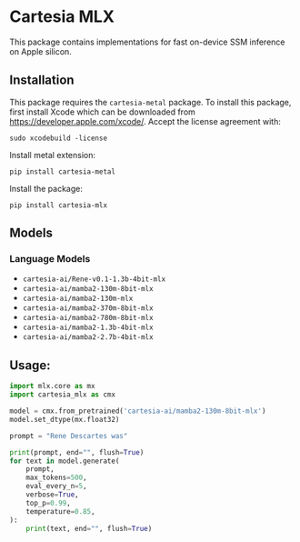 # Cartesia MLX

This package contains implementations for fast on-device SSM inference on Apple silicon. 

## Installation
This package requires the `cartesia-metal` package.
To install this package, first install Xcode which can be downloaded from https://developer.apple.com/xcode/.
Accept the license agreement with:

```shell 
sudo xcodebuild -license
```

Install metal extension:
```shell 
pip install cartesia-metal
```

Install the package:
```shell 
pip install cartesia-mlx
```

## Models

### Language Models
- `cartesia-ai/Rene-v0.1-1.3b-4bit-mlx` 
- `cartesia-ai/mamba2-130m-8bit-mlx` 
- `cartesia-ai/mamba2-130m-mlx` 
- `cartesia-ai/mamba2-370m-8bit-mlx` 
- `cartesia-ai/mamba2-780m-8bit-mlx` 
- `cartesia-ai/mamba2-1.3b-4bit-mlx` 
- `cartesia-ai/mamba2-2.7b-4bit-mlx` 


## Usage:
```python 
import mlx.core as mx
import cartesia_mlx as cmx

model = cmx.from_pretrained('cartesia-ai/mamba2-130m-8bit-mlx')
model.set_dtype(mx.float32)   

prompt = "Rene Descartes was"

print(prompt, end="", flush=True)
for text in model.generate(
    prompt,
    max_tokens=500,
    eval_every_n=5,
    verbose=True,
    top_p=0.99,
    temperature=0.85,
):
    print(text, end="", flush=True)
```
